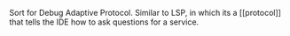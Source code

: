 Sort for Debug Adaptive Protocol. Similar to LSP, in which its a [[protocol]] that tells the IDE how to ask questions for a service.